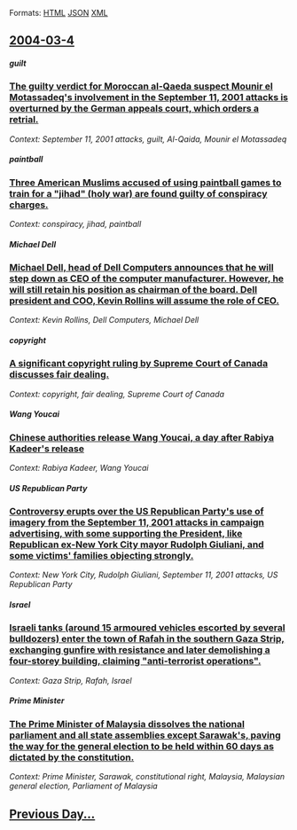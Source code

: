 
Formats: [HTML](2004/03/4/index.html)  [JSON](2004/03/4/index.json)  [XML](2004/03/4/index.xml)  

## [2004-03-4](/news/2004/03/4/index.md)

##### guilt
### [ The guilty verdict for Moroccan al-Qaeda suspect Mounir el Motassadeq's involvement in the September 11, 2001 attacks is overturned by the German appeals court, which orders a retrial. ](/news/2004/03/4/the-guilty-verdict-for-moroccan-al-qaeda-suspect-mounir-el-motassadeq-s-involvement-in-the-september-11-2001-attacks-is-overturned-by-the.md)
_Context: September 11, 2001 attacks, guilt, Al-Qaida, Mounir el Motassadeq_

##### paintball
### [ Three American Muslims accused of using paintball games to train for a "jihad" (holy war) are found guilty of conspiracy charges. ](/news/2004/03/4/three-american-muslims-accused-of-using-paintball-games-to-train-for-a-jihad-holy-war-are-found-guilty-of-conspiracy-charges.md)
_Context: conspiracy, jihad, paintball_

##### Michael Dell
### [ Michael Dell, head of Dell Computers announces that he will step down as CEO of the computer manufacturer. However, he will still retain his position as chairman of the board. Dell president and COO, Kevin Rollins will assume the role of CEO. ](/news/2004/03/4/michael-dell-head-of-dell-computers-announces-that-he-will-step-down-as-ceo-of-the-computer-manufacturer-however-he-will-still-retain-hi.md)
_Context: Kevin Rollins, Dell Computers, Michael Dell_

##### copyright
### [ A significant copyright ruling by Supreme Court of Canada discusses fair dealing. ](/news/2004/03/4/a-significant-copyright-ruling-by-supreme-court-of-canada-discusses-fair-dealing.md)
_Context: copyright, fair dealing, Supreme Court of Canada_

##### Wang Youcai
### [ Chinese authorities release Wang Youcai, a day after Rabiya Kadeer's release ](/news/2004/03/4/chinese-authorities-release-wang-youcai-a-day-after-rabiya-kadeer-s-release.md)
_Context: Rabiya Kadeer, Wang Youcai_

##### US Republican Party
### [ Controversy erupts over the US Republican Party's use of imagery from the September 11, 2001 attacks in campaign advertising, with some supporting the President, like Republican ex-New York City mayor Rudolph Giuliani, and some victims' families objecting strongly. ](/news/2004/03/4/controversy-erupts-over-the-us-republican-party-s-use-of-imagery-from-the-september-11-2001-attacks-in-campaign-advertising-with-some-sup.md)
_Context: New York City, Rudolph Giuliani, September 11, 2001 attacks, US Republican Party_

##### Israel
### [ Israeli tanks (around 15 armoured vehicles escorted by several bulldozers) enter the town of Rafah in the southern Gaza Strip, exchanging gunfire with resistance and later demolishing a four-storey building, claiming "anti-terrorist operations". ](/news/2004/03/4/israeli-tanks-around-15-armoured-vehicles-escorted-by-several-bulldozers-enter-the-town-of-rafah-in-the-southern-gaza-strip-exchanging-g.md)
_Context: Gaza Strip, Rafah, Israel_

##### Prime Minister
### [ The Prime Minister of Malaysia dissolves the national parliament and all state assemblies except Sarawak's, paving the way for the general election to be held within 60 days as dictated by the constitution. ](/news/2004/03/4/the-prime-minister-of-malaysia-dissolves-the-national-parliament-and-all-state-assemblies-except-sarawak-s-paving-the-way-for-the-general.md)
_Context: Prime Minister, Sarawak, constitutional right, Malaysia, Malaysian general election, Parliament of Malaysia_

## [Previous Day...](/news/2004/03/3/index.md)

